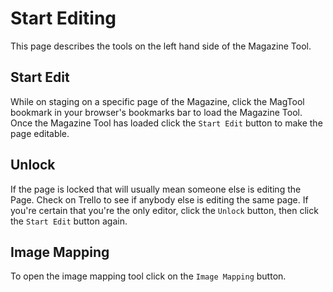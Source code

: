 # Start Editing
This page describes the tools on the left hand side of the Magazine Tool.

## Start Edit

While on staging on a specific page of the Magazine, click the MagTool bookmark in your browser's bookmarks bar to load the Magazine Tool. Once the Magazine Tool has loaded click the `Start Edit` button to make the page editable.

## Unlock

If the page is locked that will usually mean someone else is editing the Page. Check on Trello to see if anybody else is editing the same page. If you're certain that you're the only editor, click the `Unlock` button, then click the `Start Edit` button again.

## Image Mapping

To open the image mapping tool click on the `Image Mapping` button.